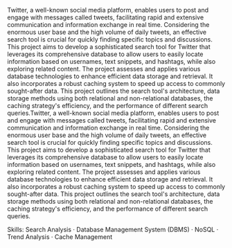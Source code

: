 Twitter, a well-known social media platform, enables users to post and engage with messages called tweets, facilitating rapid and extensive communication and information exchange in real time. Considering the enormous user base and the high volume of daily tweets, an effective search tool is crucial for quickly finding specific topics and discussions. This project aims to develop a sophisticated search tool for Twitter that leverages its comprehensive database to allow users to easily locate information based on usernames, text snippets, and hashtags, while also exploring related content. The project assesses and applies various database technologies to enhance efficient data storage and retrieval. It also incorporates a robust caching system to speed up access to commonly sought-after data. This project outlines the search tool's architecture, data storage methods using both relational and non-relational databases, the caching strategy's efficiency, and the performance of different search queries.Twitter, a well-known social media platform, enables users to post and engage with messages called tweets, facilitating rapid and extensive communication and information exchange in real time. Considering the enormous user base and the high volume of daily tweets, an effective search tool is crucial for quickly finding specific topics and discussions. This project aims to develop a sophisticated search tool for Twitter that leverages its comprehensive database to allow users to easily locate information based on usernames, text snippets, and hashtags, while also exploring related content. The project assesses and applies various database technologies to enhance efficient data storage and retrieval. It also incorporates a robust caching system to speed up access to commonly sought-after data. This project outlines the search tool's architecture, data storage methods using both relational and non-relational databases, the caching strategy's efficiency, and the performance of different search queries.

Skills: Search Analysis · Database Management System (DBMS) · NoSQL · Trend Analysis · Cache Management
